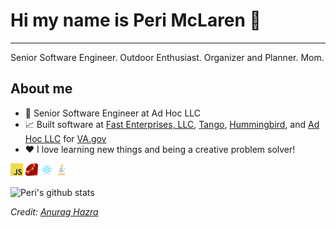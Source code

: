 # Hi my name is Peri McLaren 👋
___

Senior Software Engineer. Outdoor Enthusiast. Organizer and Planner. Mom.

## About me

- 💼 Senior Software Engineer at Ad Hoc LLC
- 📈 Built software at [Fast Enterprises, LLC](https://www.linkedin.com/company/fast-enterprises/about/), [Tango](https://www.linkedin.com/company/tango-card-inc/about/), [Hummingbird](https://www.linkedin.com/company/hummingbird-regtech/about/), and [Ad Hoc LLC](https://www.linkedin.com/company/ad-hoc-llc/about/) for [VA.gov](https://github.com/department-of-veterans-affairs)
- ❤️ I love learning new things and being a creative problem solver!

<code><a href="https://github.com/pmclaren19?tab=repositories&q=&type=&language=javascript&sort="><img height="20" alt="javascript" src="https://raw.githubusercontent.com/github/explore/main/topics/javascript/javascript.png"></a></code>
<code><a href="https://github.com/pmclaren19?tab=repositories&q=&type=&language=ruby&sort="><img height="20" alt="ruby" src="https://raw.githubusercontent.com/github/explore/main/topics/ruby/ruby.png"></a></code>
<code><a href="https://github.com/pmclaren19?tab=repositories&q=&type=&language=react&sort="><img height="20" alt="react" src="https://raw.githubusercontent.com/github/explore/main/topics/react/react.png"></a></code>
<code><a href="https://github.com/pmclaren19?tab=repositories&q=&type=&language=react&sort="><img height="20" alt="java" src="https://raw.githubusercontent.com/github/explore/main/topics/java/java.png"></a></code>

<img align="center" height="160" src="https://github-readme-stats.vercel.app/api?username=pmclaren19&show_icons=true&include_all_commits=true&theme=blueberry&hide_border=false&show=reviews&rank_icon=github" alt="Peri's github stats" /> 
<!--<img align="center" height="160" src="https://github-readme-stats.vercel.app/api/top-langs/?username=pmclaren19&layout=compact&theme=blueberry&hide_border=false" /> -->

<cite>Credit: [Anurag Hazra](https://github.com/anuraghazra/github-readme-stats)</cite>
